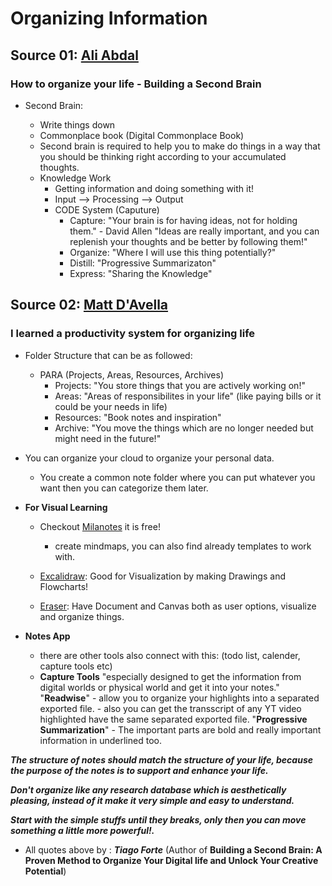 # Organizing Information

## Source 01: [Ali Abdal](https://www.youtube.com/watch?v=K-ssUVyfn5g)

### How to organize your life - Building a Second Brain

- Second Brain:

	- Write things down
	- Commonplace book (Digital Commonplace Book)
	- Second brain is required to help you to make do things in a way that you should be thinking right according to your accumulated thoughts.
	- Knowledge Work
		- Getting information and doing something with it!
		- Input --> Processing --> Output
		- CODE System (Caputure)
			- Capture:
				"Your brain is for having ideas, not for holding them." - David Allen
				"Ideas are really important, and you can replenish your thoughts and be better by following them!"
			- Organize:
				"Where I will use this thing potentially?"
			- Distill:
				"Progressive Summarizaton"
			- Express:
				"Sharing the Knowledge"

## Source 02: [Matt D'Avella](https://www.youtube.com/watch?v=0_44XEVOwek)

### I learned a productivity system for organizing life

- Folder Structure that can be as followed:
	- PARA (Projects, Areas, Resources, Archives)
		- Projects:
			"You store things that you are actively working on!"
		- Areas:
			"Areas of responsibilites in your life" (like paying bills or it could be your needs in life)
		- Resources:
		    "Book notes and inspiration"
        - Archive:
            "You move the things which are no longer needed but might need in the future!"

- You can organize your cloud to organize your personal data.
    - You create a common note folder where you can put whatever you want then you can categorize them later.

- **For Visual Learning**
    - Checkout [Milanotes](https://milanote.com/) it is free!
        - create mindmaps, you can also find already templates to work with.

    - [Excalidraw](https://excalidraw.com/): Good for Visualization by making Drawings and Flowcharts!
    - [Eraser](https://www.eraser.io/): Have Document and Canvas both as user options, visualize and organize things.

- **Notes App**
    - there are other tools also connect with this:
        (todo list, calender, capture tools etc)
    - **Capture Tools**
        "especially designed to get the information from digital worlds or physical world and get it into your notes."
        "**Readwise**"
            - allow you to organize your highlights into a separated exported file.
            - also you can get the transscript of any YT video highlighted have the same separated exported file.
        "**Progressive Summarization**"
            - The important parts are bold and really important information in underlined too.

***The structure of notes should match the structure of your life, because the purpose of the notes is to support and enhance your life.***

***Don't organize like any research database which is aesthetically pleasing, instead of it make it very simple and easy to understand.***

***Start with the simple stuffs until they breaks, only then you can move something a little more powerful!.***

- All quotes above by : ***Tiago Forte*** (Author of **Building a Second Brain: A Proven Method to Organize Your Digital life and Unlock Your Creative Potential**)
